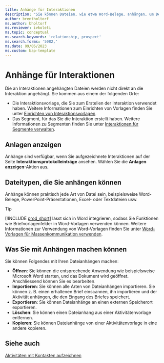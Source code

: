 ```yaml
---
title: Anhänge für Interaktionen
description: 'Sie können Dateien, wie etwa Word-Belege, anhängen, um Details zu einer Interaktion hinzuzufügen.'
author: brentholtorf
ms.author: bholtorf
ms.reviewer: ivkoleti
ms.topic: conceptual
ms.search.keywords: 'relationship, prospect'
ms.search.forms: '5082,'
ms.date: 09/05/2023
ms.custom: bap-template
---
```

# <a name="attachments-for-interactions"></a>Anhänge für Interaktionen

Die an Interaktionen angehängten Dateien werden nicht direkt an die Interaktion angehängt. Sie kommen aus einem der folgenden Orte:

* Die Interaktionsvorlage, die Sie zum Erstellen der Interaktion verwendet haben. Weitere Informationen zum Einrichten von Vorlagen finden Sie unter [Einrichten von Interaktionsvorlagen](marketing-interactions.md#set-up-interaction-templates).
* Das Segment, für das Sie die Interaktion erstellt haben. Weitere Informationen zu Segmenten finden Sie unter [Interaktionen für Segmente verwalten](marketing-interaction-segments.md).

## <a name="view-attachments"></a>Anlagen anzeigen

Anhänge sind verfügbar, wenn Sie aufgezeichnete Interaktionen auf der Seite **Interaktionsprotokolleinträge** ansehen. Wählen Sie die **Anlagen anzeigen**-Aktion aus.

## <a name="types-of-files-you-can-attach"></a>Dateitypen, die Sie anhängen können

Anhänge können praktisch jede Art von Datei sein, beispielsweise Word-Belege, PowerPoint-Präsentationen, Excel- oder Textdateien usw.

> [!TIP]
> [!INCLUDE [prod_short](includes/prod_short.md)] lässt sich in Word integrieren, sodass Sie Funktionen wie Briefvorlagenfelder in Word-Vorlagen verwenden können. Weitere Informationen zur Verwendung von Word-Vorlagen finden Sie unter [Word-Vorlagen für Massenkommunikation verwenden](ui-mail-merge.md).

## <a name="what-you-can-do-with-attachments"></a>Was Sie mit Anhängen machen können

Sie können Folgendes mit Ihren Dateianhängen machen:

* **Öffnen**: Sie können die entsprechende Anwendung wie beispielsweise Microsoft Word starten, und das Dokument wird geöffnet. Anschliessend können Sie es bearbeiten.
* **Importieren**: Sie können alle Arten von Dateianhängen importieren. Sie können z. B. einen erhaltenen Brief einscannen, ihn importieren und der Aktivität anhängen, die den Eingang des Briefes speichert.
* **Exportieren**: Sie können Dateianhänge an einen externen Speicherort exportieren.
* **Löschen**: Sie können einen Dateianhang aus einer Aktivitätenvorlage entfernen.
* **Kopieren**: Sie können Dateianhänge von einer Aktivitätenvorlage in eine andere kopieren.

## <a name="see-also"></a>Siehe auch

[Aktivitäten mit Kontakten aufzeichnen](marketing-interactions.md)  
